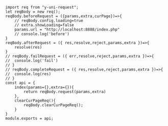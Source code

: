     import req from "y-uni-request";
    let reqBody = new req();
    reqBody.beforeRequest = ({params,extra,curPage})=>{
        // reqBody.config.loading=true
        // extra.showLoading=false
        params.url = "http://localhost:8888/index.php"
        // console.log('before')
    }
    reqBody.afterRequest = ({ res,resolve,reject,params,extra })=>{
        resolve(res)
    }
    // reqBody.failRequest = ({ err,resolve,reject,params,extra })=>{
    // 	console.log('fail')
    // }
    // reqBody.completeRequest = ({ res,resolve,reject,params,extra })=>{
    // 	console.log(res)
    // }
    const api = {
        index(params={},extra={}){
            return reqBody.request(params,extra)
        },
        clearCurPageReq(){
            reqBody.clearCurPageReq();
        }
    }
    module.exports = api;
